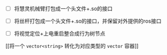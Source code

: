 
- [ ] 将慧灵机械臂打包成一个头文件+.so的接口
- [ ] 将丝杆打包成一个头文件+.so的接口，并保留对外提供的ros接口
- [ ] 将视觉定位+上电重启整合成行为树节点


[[将一个 `vector<string>` 转化为对应类型的 `vector` 容器]]
